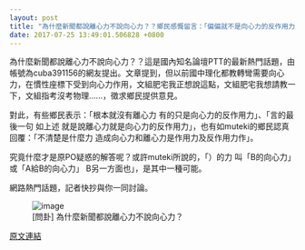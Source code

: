 ```yaml
---
layout: post
title: "為什麼新聞都說離心力不說向心力？？鄉民感慨留言：「偏偏就不是向心力的反作用力」。"
date: 2017-07-25 13:49:01.506828 +0800
---
```


為什麼新聞都說離心力不說向心力？？這是國內知名論壇PTT的最新熱門話題，由帳號為cuba391156的網友提出。文章提到，但以前國中理化都教轉彎需要向心力，在慣性座標下受到向心力作用，文組肥宅我正想說這點，文組肥宅我想請教一下，文組指考沒考物理......，徵求鄉民提供意見。

對此，有些鄉民表示：「根本就沒有離心力 有的只是向心力的反作用力」、「言的最後一句 如上述 就是說離心力就是向心力的反作用力」，也有如muteki的鄉民認真回覆：「不清楚是什麼力 造成向心力和離心力是作用力及反作用力作」。

究竟什麼才是原PO疑惑的解答呢？或許muteki所說的，「）的力 叫「B的向心力」或「A給B的向心力」 B另一方面也」，是其中一種可能。

網路熱門話題，記者快抄與你一同討論。

<figure>
<img src="http://i.imgur.com/PTn8Z3s.jpg" alt="image">
<figcaption>
[問卦] 為什麼新聞都說離心力不說向心力？
</figcaption>
</figure>

<a href = "https://www.ptt.cc/bbs/Gossiping/M.1500914371.A.C95.html">原文連結</a>

